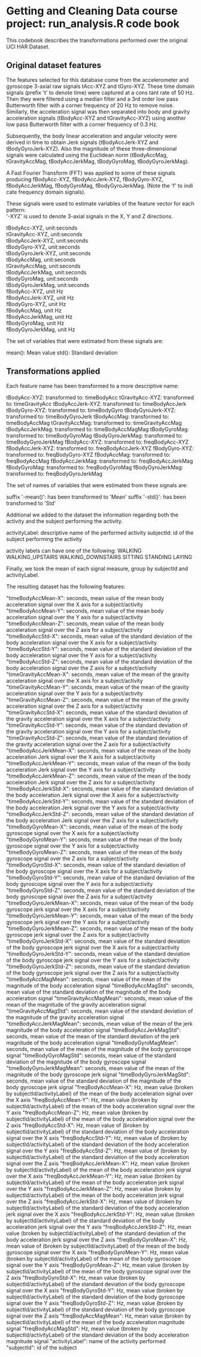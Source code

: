 # Getting and Cleaning Data course project: run_analysis.R code book

This codebook describes the transformations performed over the original UCI HAR Dataset.

## Original dataset features

The features selected for this database come from the accelerometer and gyroscope 3-axial raw signals tAcc-XYZ and tGyro-XYZ. These time domain signals (prefix 't' to denote time) were captured at a cons
tant rate of 50 Hz. Then they were filtered using a median filter and a 3rd order low pass Butterworth filter with a corner frequency of 20 Hz to remove noise. Similarly, the acceleration signal was then
 separated into body and gravity acceleration signals (tBodyAcc-XYZ and tGravityAcc-XYZ) using another low pass Butterworth filter with a corner frequency of 0.3 Hz. 

Subsequently, the body linear acceleration and angular velocity were derived in time to obtain Jerk signals (tBodyAccJerk-XYZ and tBodyGyroJerk-XYZ). Also the magnitude of these three-dimensional signals
 were calculated using the Euclidean norm (tBodyAccMag, tGravityAccMag, tBodyAccJerkMag, tBodyGyroMag, tBodyGyroJerkMag). 

A Fast Fourier Transform (FFT) was applied to some of these signals producing fBodyAcc-XYZ, fBodyAccJerk-XYZ, fBodyGyro-XYZ, fBodyAccJerkMag, fBodyGyroMag, fBodyGyroJerkMag. (Note the 'f' to indi
cate frequency domain signals).

These signals were used to estimate variables of the feature vector for each pattern:  
'-XYZ' is used to denote 3-axial signals in the X, Y and Z directions.

tBodyAcc-XYZ, unit:seconds<br/>
tGravityAcc-XYZ, unit:seconds<br/>
tBodyAccJerk-XYZ, unit:seconds<br/>
tBodyGyro-XYZ, unit:seconds<br/>
tBodyGyroJerk-XYZ, unit:seconds<br/>
tBodyAccMag, unit:seconds<br/>
tGravityAccMag, unit:seconds<br/>
tBodyAccJerkMag, unit:seconds<br/>
tBodyGyroMag, unit:seconds<br/>
tBodyGyroJerkMag, unit:seconds<br/>
fBodyAcc-XYZ, unit Hz<br/>
fBodyAccJerk-XYZ, unit Hz<br/>
fBodyGyro-XYZ, unit Hz<br/>
fBodyAccMag, unit Hz<br/>
fBodyAccJerkMag, unit Hz<br/>
fBodyGyroMag, unit Hz<br/>
fBodyGyroJerkMag, unit Hz<br/>

The set of variables that were estimated from these signals are: 

mean(): Mean value
std(): Standard deviation

## Transformations applied
Each feature name has been transformed to a more descriptive name:

tBodyAcc-XYZ: transformed to: timeBodyAcc
tGravityAcc-XYZ: transformed to: timeGravityAcc
tBodyAccJerk-XYZ: transformed to: timeBodyAccJerk
tBodyGyro-XYZ: transformed to: timeBodyGyro
tBodyGyroJerk-XYZ: transformed to: timeBodyGyroJerk
tBodyAccMag: transformed to: timeBodyAccMag
tGravityAccMag: transformed to: timeGravityAccMag
tBodyAccJerkMag: transformed to: timeBodyAccMagMag
tBodyGyroMag: transformed to: timeBodyGyroMag
tBodyGyroJerkMag: transformed to: timeBodyGyroJerkMag
fBodyAcc-XYZ: transformed to: freqBodyAcc-XYZ
fBodyAccJerk-XYZ: transformed to: freqBodyAccJerk-XYZ
fBodyGyro-XYZ: transformed to: freqBodyGyro-XYZ
fBodyAccMag: transformed to: freqBodyAccMag
fBodyAccJerkMag: transformed to: freqBodyAccJerkMag
fBodyGyroMag: transformed to: freqBodyGyroMag
fBodyGyroJerkMag: transformed to: freqBodyGyroJerkMag

The set of names of variables that were estimated from these signals are: 

suffix '-mean()': has been transformed to 'Mean'
suffix '-std()': has been transformed to 'Std'

Additional we added to the dataset the information regarding both the activity and the subject performing the activity.

activityLabel: descriptive name of the performed activity
subjectId: id of the subject performing the activity

activity labels can have one of the following:
WALKING
WALKING_UPSTAIRS
WALKING_DOWNSTAIRS
SITTING
STANDING
LAYING

Finally, we took the mean of each signal measure, group by subjectId and activityLabel.

The resulting dataset has the following features:

"timeBodyAccMean-X": seconds, mean value of the mean body acceleration signal over the X axis for a subject/activity  
"timeBodyAccMean-Y": seconds, mean value of the mean body acceleration signal over the Y axis for a subject/activity  
"timeBodyAccMean-Z": seconds, mean value of the mean body acceleration signal over the Z axis for a subject/activity  
"timeBodyAccStd-X": seconds, mean value of the standard deviation of the body acceleration signal over the X axis for a subject/activity  
"timeBodyAccStd-Y": seconds, mean value of the standard deviation of the body acceleration signal over the Y axis for a subject/activity  
"timeBodyAccStd-Z": seconds, mean value of the standard deviation of the body acceleration signal over the Z axis for a subject/activity  
"timeGravityAccMean-X": seconds, mean value of the mean of the gravity acceleration signal over the X axis for a subject/activity  
"timeGravityAccMean-Y": seconds, mean value of the mean of the gravity acceleration signal over the Y axis for a subject/activity  
"timeGravityAccMean-Z": seconds, mean value of the mean of the gravity acceleration signal over the Z axis for a subject/activity  
"timeGravityAccStd-X": seconds, mean value of the standard deviation of the gravity acceleration signal over the X axis for a subject/activity  
"timeGravityAccStd-Y": seconds, mean value of the standard deviation of the gravity acceleration signal over the Y axis for a subject/activity  
"timeGravityAccStd-Z": seconds, mean value of the standard deviation of the gravity acceleration signal over the Z axis for a subject/activity  
"timeBodyAccJerkMean-X": seconds, mean value of the mean of the body acceleration Jerk signal over the X axis for a subject/activity  
"timeBodyAccJerkMean-Y": seconds, mean value of the mean of the body acceleration Jerk signal over the Y axis for a subject/activity  
"timeBodyAccJerkMean-Z": seconds, mean value of the mean of the body acceleration Jerk signal over the Z axis for a subject/activity  
"timeBodyAccJerkStd-X": seconds, mean value of the standard deviation of the body acceleration Jerk signal over the X axis for a subject/activity  
"timeBodyAccJerkStd-Y": seconds, mean value of the standard deviation of the body acceleration Jerk signal over the Y axis for a subject/activity  
"timeBodyAccJerkStd-Z": seconds, mean value of the standard deviation of the body acceleration Jerk signal over the Z axis for a subject/activity  
"timeBodyGyroMean-X": seconds, mean value of the mean of the body gyroscope signal over the X axis for a subject/activity  
"timeBodyGyroMean-Y": seconds, mean value of the mean of the body gyroscope signal over the Y axis for a subject/activity  
"timeBodyGyroMean-Z": seconds, mean value of the mean of the body gyroscope signal over the Z axis for a subject/activity  
"timeBodyGyroStd-X": seconds, mean value of the standard deviation of the body gyroscope signal over the X axis for a subject/activity  
"timeBodyGyroStd-Y": seconds, mean value of the standard deviation of the body gyroscope signal over the Y axis for a subject/activity  
"timeBodyGyroStd-Z": seconds, mean value of the standard deviation of the body gyroscope signal over the Z axis for a subject/activity  
"timeBodyGyroJerkMean-X": seconds, mean value of the mean of the body gyroscope jerk signal over the X axis for a subject/activity  
"timeBodyGyroJerkMean-Y": seconds, mean value of the mean of the body gyroscope jerk signal over the Y axis for a subject/activity  
"timeBodyGyroJerkMean-Z": seconds, mean value of the mean of the body gyroscope jerk signal over the Z axis for a subject/activity  
"timeBodyGyroJerkStd-X": seconds, mean value of the standard deviation of the body gyroscope jerk signal over the X axis for a subject/activity  
"timeBodyGyroJerkStd-Y": seconds, mean value of the standard deviation of the body gyroscope jerk signal over the Y axis for a subject/activity  
"timeBodyGyroJerkStd-Z": seconds, mean value of the standard deviation of the body gyroscope jerk signal over the Z axis for a subject/activity  
"timeBodyAccMagMean": seconds, mean value of the mean of the magnitude of the body acceleration signal
"timeBodyAccMagStd": seconds, mean value of the standard deviation of the magnitude of the body acceleration signal
"timeGravityAccMagMean": seconds, mean value of the mean of the magnitude of the gravity acceleration signal
"timeGravityAccMagStd": seconds, mean value of the standard deviation of the magnitude of the gravity acceleration signal
"timeBodyAccJerkMagMean": seconds, mean value of the mean of the jerk magnitude of the body acceleration signal
"timeBodyAccJerkMagStd": seconds, mean value of the mean of the standard deviation of the jerk magnitude of the body acceleration signal
"timeBodyGyroMagMean": seconds, mean value of the mean of the magnitude of the body gyroscope signal
"timeBodyGyroMagStd": seconds, mean value of the standard deviation of the magnitude of the body gyroscope signal
"timeBodyGyroJerkMagMean": seconds, mean value of the mean of the magnitude of the body gyroscope jerk signal
"timeBodyGyroJerkMagStd": seconds, mean value of the standard deviation of the magnitude of the body gyroscope jerk signal
"freqBodyAccMean-X": Hz, mean value (broken by subjectId/activityLabel) of the mean of the body acceleration signal over the X axis
"freqBodyAccMean-Y": Hz, mean value (broken by subjectId/activityLabel) of the mean of the body acceleration signal over the Y axis
"freqBodyAccMean-Z": Hz, mean value (broken by subjectId/activityLabel) of the mean of the body acceleration signal over the Z axis
"freqBodyAccStd-X": Hz, mean value of (broken by subjectId/activityLabel) of the standard deviation of the body acceleration signal over the X axis
"freqBodyAccStd-Y": Hz, mean value of (broken by subjectId/activityLabel) of the standard deviation of the body acceleration signal over the Y axis
"freqBodyAccStd-Z": Hz, mean value of (broken by subjectId/activityLabel) of the standard deviation of the body acceleration signal over the Z axis
"freqBodyAccJerkMean-X": Hz, mean value (broken by subjectId/activityLabel) of the mean of the body acceleration jerk signal over the X axis
"freqBodyAccJerkMean-Y": Hz, mean value (broken by subjectId/activityLabel) of the mean of the body acceleration jerk signal over the Y axis
"freqBodyAccJerkMean-Z": Hz, mean value (broken by subjectId/activityLabel) of the mean of the body acceleration jerk signal over the Z axis
"freqBodyAccJerkStd-X": Hz, mean value of (broken by subjectId/activityLabel) of the standard deviation of the body acceleration jerk signal over the X axis
"freqBodyAccJerkStd-Y": Hz, mean value (broken by subjectId/activityLabel) of the standard deviation of the body acceleration jerk signal over the Y axis
"freqBodyAccJerkStd-Z": Hz, mean value (broken by subjectId/activityLabel) of the standard deviation of the body acceleration jerk signal over the Z axis
"freqBodyGyroMean-X": Hz, mean value of (broken by subjectId/activityLabel) of the mean of the body gyroscope signal over the X axis
"freqBodyGyroMean-Y": Hz, mean value (broken by subjectId/activityLabel) of the mean of the body gyroscope signal over the Y axis
"freqBodyGyroMean-Z": Hz, mean value (broken by subjectId/activityLabel) of the mean of the body gyroscope signal over the Z axis
"freqBodyGyroStd-X": Hz, mean value (broken by subjectId/activityLabel) of the standard deviation of the body gyroscope signal over the X axis
"freqBodyGyroStd-Y": Hz, mean value (broken by subjectId/activityLabel) of the standard deviation of the body gyroscope signal over the Y axis
"freqBodyGyroStd-Z": Hz, mean value (broken by subjectId/activityLabel) of the standard deviation of the body gyroscope signal over the Z axis 
"freqBodyAccMagMean": Hz, mean value (broken by subjectId/activityLabel) of the mean of the body acceleration magnitude signal
"freqBodyAccMagStd": Hz, mean value (broken by subjectId/activityLabel) of the standard deviation of the body acceleration magnitude signal
"activityLabel": name of the activity performed
"subjectId": id of the subject